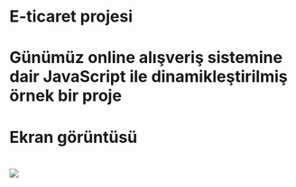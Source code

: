 # E-ticaret projesi

# Günümüz online alışveriş sistemine dair JavaScript ile dinamikleştirilmiş örnek bir proje 

# Ekran görüntüsü

# ![](commerce.gif)
